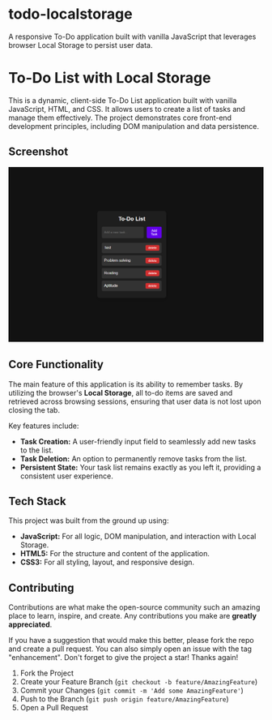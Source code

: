 # todo-localstorage

A responsive To-Do application built with vanilla JavaScript that leverages browser Local Storage to persist user data.

# To-Do List with Local Storage

This is a dynamic, client-side To-Do List application built with vanilla JavaScript, HTML, and CSS. It allows users to create a list of tasks and manage them effectively. The project demonstrates core front-end development principles, including DOM manipulation and data persistence.

## Screenshot

![Todo App Demo](Screenshot-todo.png)

## Core Functionality

The main feature of this application is its ability to remember tasks. By utilizing the browser's **Local Storage**, all to-do items are saved and retrieved across browsing sessions, ensuring that user data is not lost upon closing the tab.

Key features include:

- **Task Creation:** A user-friendly input field to seamlessly add new tasks to the list.
- **Task Deletion:** An option to permanently remove tasks from the list.
- **Persistent State:** Your task list remains exactly as you left it, providing a consistent user experience.

## Tech Stack

This project was built from the ground up using:

- **JavaScript:** For all logic, DOM manipulation, and interaction with Local Storage.
- **HTML5:** For the structure and content of the application.
- **CSS3:** For all styling, layout, and responsive design.

## Contributing

Contributions are what make the open-source community such an amazing place to learn, inspire, and create. Any contributions you make are **greatly appreciated**.

If you have a suggestion that would make this better, please fork the repo and create a pull request. You can also simply open an issue with the tag "enhancement". Don't forget to give the project a star! Thanks again!

1.  Fork the Project
2.  Create your Feature Branch (`git checkout -b feature/AmazingFeature`)
3.  Commit your Changes (`git commit -m 'Add some AmazingFeature'`)
4.  Push to the Branch (`git push origin feature/AmazingFeature`)
5.  Open a Pull Request
